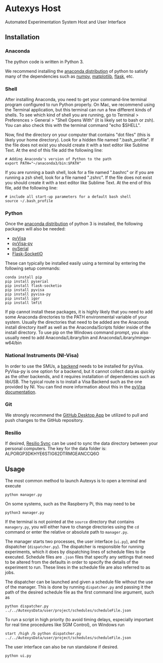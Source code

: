# Autexys Host

Automated Experimentation System Host and User Interface



## Installation



### Anaconda

The python code is written in Python 3.

We recommend installing the [anaconda distribution](https://www.anaconda.com/download/) of python to satisfy many of the dependencies such as [numpy](http://www.numpy.org/), [matplotlib](https://matplotlib.org/), [flask](http://flask.pocoo.org/), etc.



### Shell

After installing Anaconda, you need to get your command-line terminal program configured to run Python properly. On Mac, we recommend using the Terminal application, but this terminal can run a few different kinds of shells. To see which kind of shell you are running, go to Terminal > Preferences > General > "Shell Opens With" (it is likely set to bash or zsh). You can also check this with the terminal command "echo $SHELL".

Now, find the directory on your computer that contains "dot files" (this is likely your home directory). Look for a hidden file named ".bash_profile". If the file does not exist you should create it with a text editor like Sublime Text. At the end of this file add the following line:

```console
# Adding Anaconda's version of Python to the path
export PATH="~/anaconda3/bin:$PATH"
```

If you are running a bash shell, look for a file named ".bashrc" or if you are running a zsh shell, look for a file named ".zshrc". If the file does not exist you should create it with a text editor like Sublime Text. At the end of this file, add the following line:

```console
# include all start-up parameters for a default bash shell 
source ~/.bash_profile
```



### Python

Once the [anaconda distribution](https://www.anaconda.com/download/) of python 3 is installed, the following packages will also be needed:

- [pyVisa](https://pyvisa.readthedocs.io/en/master/)
- [pyVisa-py](https://pyvisa-py.readthedocs.io/en/latest/)
- [pySerial](https://pyserial.readthedocs.io/en/latest/shortintro.html)
- [Flask-SocketIO](https://flask-socketio.readthedocs.io/en/latest/)

These can typically be installed easily using a terminal by entering the following setup commands:

```console
conda install pip
pip install pyserial
pip install flask-socketio
pip install pyvisa
pip install pyvisa-py
pip install igor
pip install lmfit
```

If pip cannot install these packages, it is highly likely that you need to add some Anaconda directories to the PATH environmental variable of your system. Usually the directories that need to be added are the Anaconda install directory itself as well as the Anaconda/Scripts folder inside of the install directory. To use pip on the Windows command prompt, you also usually need to add Anaconda/Library/bin and Anaconda/Library/mingw-w64/bin 



### National Instruments (NI-Visa)

In order to use the SMUs, a [backend](https://pyvisa.readthedocs.io/en/master/getting.html) needs to be installed for pyVisa.  PyVisa-py is one option for a backend, but it cannot collect data as quickly as the other backends, and it requires installation of dependencies such as libUSB. The typical route is to install a Visa Backend such as the one provided by NI. You can find more information about this in the [pyVisa documentation](https://pyvisa.readthedocs.io/en/master/getting_nivisa.html#getting-nivisa).



### Git

We strongly recommend the [GitHub Desktop App](https://desktop.github.com/) be utilized to pull and push changes to the GitHub repository.



### Resilio

If desired, [Resilio Sync](https://www.resilio.com/individuals/) can be used to sync the data directory between your personal computers. The key for the data folder is: ALPORGP3DKHYE6STIG62DTRMGEANCCQ6O



## Usage

The most common method to launch Autexys is to open a terminal and execute

```console
python manager.py
```

On some systems, such as the Raspberry Pi, this may need to be

```console
python3 manager.py
```

If the terminal is not pointed at the `source` directory that contains `managery.py`, you will either have to change directories using the `cd` command or enter the relative or absolute path to `manager.py`.

The manager starts two processes, the user interface (`ui.py`), and the dispatcher (`dispatcher.py`). The dispatcher is responsible for running experiments, which it does by dispatching lines of schedule files to be executed.  Schedule files are `.json` files that specify any settings that need to be altered from the defaults in order to specify the details of the experiment to run.  These lines in the schedule file are also referred to as jobs.

The dispatcher can be launched and given a schedule file without the use of the manager. This is done by running `dispatcher.py` and passing it the path of the desired schedule file as the first command line argument, such as

```console
python dispatcher.py ../../AutexysData/user/project/schedules/scheduleFile.json
```

To run a script in high priority (to avoid timing delays, especially important for real time procedures like SGM Control), on Windows run

```console
start /high /b python dispatcher.py ../../AutexysData/user/project/schedules/scheduleFile.json
```

The user interface can also be run standalone if desired.

```console
python ui.py
```
